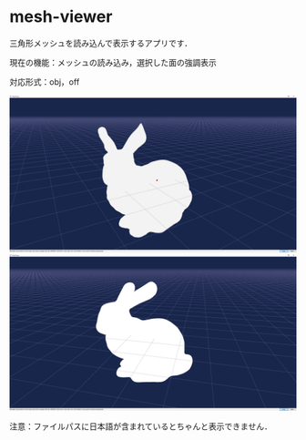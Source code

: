 # mesh-viewer
三角形メッシュを読み込んで表示するアプリです．

現在の機能：メッシュの読み込み，選択した面の強調表示

対応形式：obj，off

<img src="image/meshViewer.png" width="600"> <img src="image/meshViewer2.png" width="600">

注意：ファイルパスに日本語が含まれているとちゃんと表示できません．
